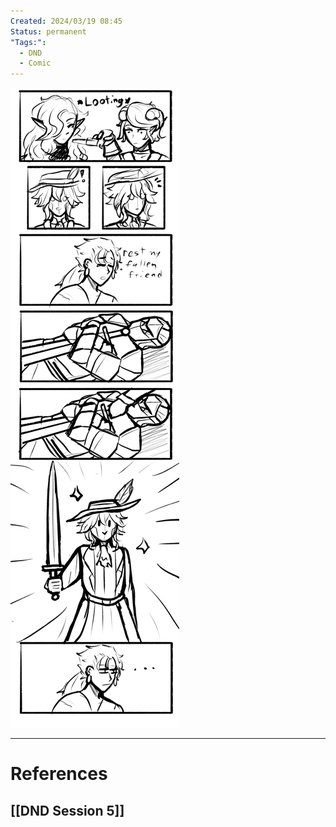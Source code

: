 ```yaml
---
Created: 2024/03/19 08:45
Status: permanent
"Tags:":
  - DND
  - Comic
---
```

![](https://github.com/Geo3ngel/Obsidian-DND/blob/main/Files/Comic-Cello-learns-to-loot.png?raw=true)

---
# References
## [[DND Session 5]]